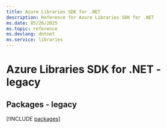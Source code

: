 ```yaml
---
title: Azure Libraries SDK for .NET
description: Reference for Azure Libraries SDK for .NET
ms.date: 05/26/2025
ms.topic: reference
ms.devlang: dotnet
ms.service: libraries
---
```

# Azure Libraries SDK for .NET - legacy
## Packages - legacy
[!INCLUDE [packages](libraries-index.md)]